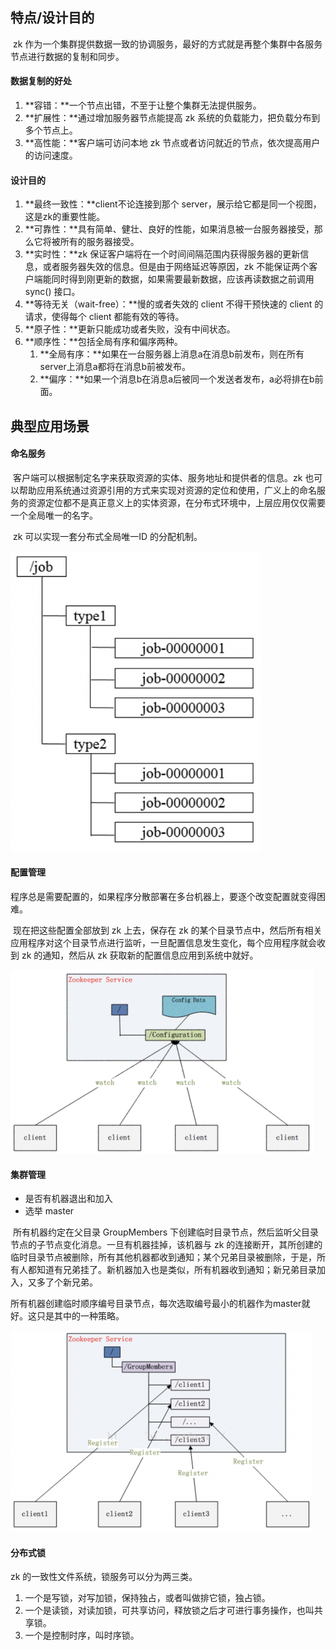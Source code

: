 ## 特点/设计目的

​		zk 作为一个集群提供数据一致的协调服务，最好的方式就是再整个集群中各服务节点进行数据的复制和同步。

#### 数据复制的好处

1. **容错：**一个节点出错，不至于让整个集群无法提供服务。
2. **扩展性：**通过增加服务器节点能提高 zk 系统的负载能力，把负载分布到多个节点上。
3. **高性能：**客户端可访问本地 zk 节点或者访问就近的节点，依次提高用户的访问速度。

#### 设计目的

1. **最终一致性：**client不论连接到那个 server，展示给它都是同一个视图，这是zk的重要性能。
2. **可靠性：**具有简单、健壮、良好的性能，如果消息被一台服务器接受，那么它将被所有的服务器接受。
3. **实时性：**zk 保证客户端将在一个时间间隔范围内获得服务器的更新信息，或者服务器失效的信息。但是由于网络延迟等原因，zk 不能保证两个客户端能同时得到刚更新的数据，如果需要最新数据，应该再读数据之前调用 sync() 接口。
4. **等待无关（wait-free）：**慢的或者失效的 client 不得干预快速的 client 的请求，使得每个 client 都能有效的等待。
5. **原子性：**更新只能成功或者失败，没有中间状态。
6. **顺序性：**包括全局有序和偏序两种。
   1. **全局有序：**如果在一台服务器上消息a在消息b前发布，则在所有server上消息a都将在消息b前被发布。
   2. **偏序：**如果一个消息b在消息a后被同一个发送者发布，a必将排在b前面。



## 典型应用场景

#### 命名服务

​		客户端可以根据制定名字来获取资源的实体、服务地址和提供者的信息。zk 也可以帮助应用系统通过资源引用的方式来实现对资源的定位和使用，广义上的命名服务的资源定位都不是真正意义上的实体资源，在分布式环境中，上层应用仅仅需要一个全局唯一的名字。

​		zk 可以实现一套分布式全局唯一ID 的分配机制。

<img src="zk%20%E8%AE%BE%E8%AE%A1%E5%92%8C%E5%BA%94%E7%94%A8.assets/image-20210429173815777.png" alt="image-20210429173815777" style="zoom:67%;" />



#### 配置管理

​		程序总是需要配置的，如果程序分散部署在多台机器上，要逐个改变配置就变得困难。

​		现在把这些配置全部放到 zk 上去，保存在 zk 的某个目录节点中，然后所有相关应用程序对这个目录节点进行监听，一旦配置信息发生变化，每个应用程序就会收到 zk 的通知，然后从 zk 获取新的配置信息应用到系统中就好。

<img src="zk%20%E8%AE%BE%E8%AE%A1%E5%92%8C%E5%BA%94%E7%94%A8.assets/image-20210429174129852.png" alt="image-20210429174129852" style="zoom:50%;" />



#### 集群管理

- 是否有机器退出和加入
- 选举 master

​		所有机器约定在父目录 GroupMembers 下创建临时目录节点，然后监听父目录节点的子节点变化消息。一旦有机器挂掉，该机器与 zk 的连接断开，其所创建的临时目录节点被删除，所有其他机器都收到通知；某个兄弟目录被删除，于是，所有人都知道有兄弟挂了。新机器加入也是类似，所有机器收到通知；新兄弟目录加入，又多了个新兄弟。

​		所有机器创建临时顺序编号目录节点，每次选取编号最小的机器作为master就好。这只是其中的一种策略。

<img src="zk%20%E8%AE%BE%E8%AE%A1%E5%92%8C%E5%BA%94%E7%94%A8.assets/image-20210429180939234.png" alt="image-20210429180939234" style="zoom:50%;" />



#### 分布式锁

zk 的一致性文件系统，锁服务可以分为两三类。

1. 一个是写锁，对写加锁，保持独占，或者叫做排它锁，独占锁。
2. 一个是读锁，对读加锁，可共享访问，释放锁之后才可进行事务操作，也叫共享锁。
3. 一个是控制时序，叫时序锁。




















